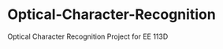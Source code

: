 Optical-Character-Recognition
=============================

Optical Character Recognition Project for EE 113D
